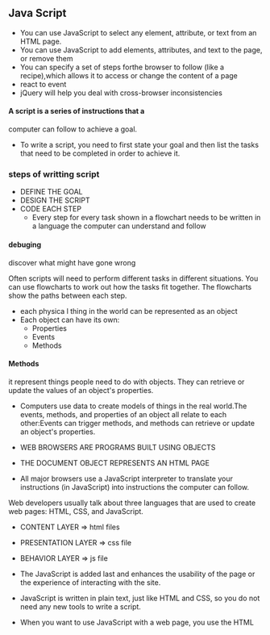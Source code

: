 ## Java Script
- You can use JavaScript to select any element, attribute, or text from an HTML page.
- You can use JavaScript to add elements, attributes, and text to the page, or remove them
- You can specify a set of steps forthe browser to follow (like a recipe),which allows it to access or change the content of a page
- react to event
- jQuery will help you deal with cross-browser
inconsistencies
#### **A script** is a series of instructions that a
computer can follow to achieve a goal.
- To write a script, you need to first state your goal and then list the tasks that need to be completed in order to achieve it.
### steps of writting script
- DEFINE THE GOAL
- DESIGN THE SCRIPT
- CODE EACH STEP
  - Every step for every task shown in a flowchart needs to be written in a language the computer can understand and follow
#### debuging
discover what might have gone wrong

Often scripts will need to perform different tasks in different situations.
You can use flowcharts to work out how the tasks fit together.
The flowcharts show the paths between each step.
- each physica l thing in the world can be represented as an object
- Each object can have its own:
  - Properties
  - Events
  - Methods
#### Methods 
it represent things people need to do with objects. They can
retrieve or update the values of an object's properties.

- Computers use data to create models of things in the real world.The events, methods, and properties of an object all relate to each other:Events can trigger methods, and methods can retrieve or update an object's properties.

- WEB BROWSERS ARE PROGRAMS BUILT USING OBJECTS
- THE DOCUMENT OBJECT REPRESENTS AN HTML PAGE
- All major browsers use a JavaScript interpreter to translate your instructions (in JavaScript) into instructions the computer can follow.

Web developers usually talk about three languages that
are used to create web pages: HTML, CSS, and JavaScript.
  - CONTENT LAYER =>  html files
  - PRESENTATION LAYER => css file
  - BEHAVIOR LAYER => js file

- The JavaScript is added last and enhances the usability of
the page or the experience of interacting with the site.
- JavaScript is written in plain text, just like HTML and CSS, so you do not need any new tools to write a script.
- When you want to use JavaScript with a web page, you use the HTML <script> element to tell the browser it is coming across a script. Its s re attribute tells people where the JavaScript file is stored.
- document object repreent the entire webpage






